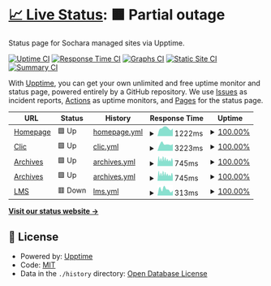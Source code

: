 # [📈 Live Status](https://sochara-org.github.io/status/): <!--live status--> **🟧 Partial outage**

Status page for Sochara managed sites via Upptime.

[![Uptime CI](https://github.com/sochara-org/status/workflows/Uptime%20CI/badge.svg)](https://github.com/sochara-org/status/actions?query=workflow%3A%22Uptime+CI%22)
[![Response Time CI](https://github.com/sochara-org/status/workflows/Response%20Time%20CI/badge.svg)](https://github.com/sochara-org/status/actions?query=workflow%3A%22Response+Time+CI%22)
[![Graphs CI](https://github.com/sochara-org/status/workflows/Graphs%20CI/badge.svg)](https://github.com/sochara-org/status/actions?query=workflow%3A%22Graphs+CI%22)
[![Static Site CI](https://github.com/sochara-org/status/workflows/Static%20Site%20CI/badge.svg)](https://github.com/sochara-org/status/actions?query=workflow%3A%22Static+Site+CI%22)
[![Summary CI](https://github.com/sochara-org/status/workflows/Summary%20CI/badge.svg)](https://github.com/sochara-org/status/actions?query=workflow%3A%22Summary+CI%22)

With [Upptime](https://upptime.js.org), you can get your own unlimited and free uptime monitor and status page, powered entirely by a GitHub repository. We use [Issues](https://github.com/sochara-org/status/issues) as incident reports, [Actions](https://github.com/sochara-org/status/actions) as uptime monitors, and [Pages](https://sochara-org.github.io/status/) for the status page.

<!--start: status pages-->
<!-- This summary is generated by Upptime (https://github.com/upptime/upptime) -->
<!-- Do not edit this manually, your changes will be overwritten -->
<!-- prettier-ignore -->
| URL | Status | History | Response Time | Uptime |
| --- | ------ | ------- | ------------- | ------ |
| <img alt="" src="https://icons.duckduckgo.com/ip3/sochara.org.ico" height="13"> [Homepage](https://sochara.org) | 🟩 Up | [homepage.yml](https://github.com/sochara-org/status/commits/HEAD/history/homepage.yml) | <details><summary><img alt="Response time graph" src="./graphs/homepage/response-time-week.png" height="20"> 1222ms</summary><br><a href="https://sochara-org.github.io/status/history/homepage"><img alt="Response time 1190" src="https://img.shields.io/endpoint?url=https%3A%2F%2Fraw.githubusercontent.com%2Fsochara-org%2Fstatus%2FHEAD%2Fapi%2Fhomepage%2Fresponse-time.json"></a><br><a href="https://sochara-org.github.io/status/history/homepage"><img alt="24-hour response time 1164" src="https://img.shields.io/endpoint?url=https%3A%2F%2Fraw.githubusercontent.com%2Fsochara-org%2Fstatus%2FHEAD%2Fapi%2Fhomepage%2Fresponse-time-day.json"></a><br><a href="https://sochara-org.github.io/status/history/homepage"><img alt="7-day response time 1222" src="https://img.shields.io/endpoint?url=https%3A%2F%2Fraw.githubusercontent.com%2Fsochara-org%2Fstatus%2FHEAD%2Fapi%2Fhomepage%2Fresponse-time-week.json"></a><br><a href="https://sochara-org.github.io/status/history/homepage"><img alt="30-day response time 1183" src="https://img.shields.io/endpoint?url=https%3A%2F%2Fraw.githubusercontent.com%2Fsochara-org%2Fstatus%2FHEAD%2Fapi%2Fhomepage%2Fresponse-time-month.json"></a><br><a href="https://sochara-org.github.io/status/history/homepage"><img alt="1-year response time 1190" src="https://img.shields.io/endpoint?url=https%3A%2F%2Fraw.githubusercontent.com%2Fsochara-org%2Fstatus%2FHEAD%2Fapi%2Fhomepage%2Fresponse-time-year.json"></a></details> | <details><summary><a href="https://sochara-org.github.io/status/history/homepage">100.00%</a></summary><a href="https://sochara-org.github.io/status/history/homepage"><img alt="All-time uptime 100.00%" src="https://img.shields.io/endpoint?url=https%3A%2F%2Fraw.githubusercontent.com%2Fsochara-org%2Fstatus%2FHEAD%2Fapi%2Fhomepage%2Fuptime.json"></a><br><a href="https://sochara-org.github.io/status/history/homepage"><img alt="24-hour uptime 100.00%" src="https://img.shields.io/endpoint?url=https%3A%2F%2Fraw.githubusercontent.com%2Fsochara-org%2Fstatus%2FHEAD%2Fapi%2Fhomepage%2Fuptime-day.json"></a><br><a href="https://sochara-org.github.io/status/history/homepage"><img alt="7-day uptime 100.00%" src="https://img.shields.io/endpoint?url=https%3A%2F%2Fraw.githubusercontent.com%2Fsochara-org%2Fstatus%2FHEAD%2Fapi%2Fhomepage%2Fuptime-week.json"></a><br><a href="https://sochara-org.github.io/status/history/homepage"><img alt="30-day uptime 100.00%" src="https://img.shields.io/endpoint?url=https%3A%2F%2Fraw.githubusercontent.com%2Fsochara-org%2Fstatus%2FHEAD%2Fapi%2Fhomepage%2Fuptime-month.json"></a><br><a href="https://sochara-org.github.io/status/history/homepage"><img alt="1-year uptime 100.00%" src="https://img.shields.io/endpoint?url=https%3A%2F%2Fraw.githubusercontent.com%2Fsochara-org%2Fstatus%2FHEAD%2Fapi%2Fhomepage%2Fuptime-year.json"></a></details>
| <img alt="" src="https://icons.duckduckgo.com/ip3/clic.sochara.org.ico" height="13"> [Clic](https://clic.sochara.org) | 🟩 Up | [clic.yml](https://github.com/sochara-org/status/commits/HEAD/history/clic.yml) | <details><summary><img alt="Response time graph" src="./graphs/clic/response-time-week.png" height="20"> 3223ms</summary><br><a href="https://sochara-org.github.io/status/history/clic"><img alt="Response time 3268" src="https://img.shields.io/endpoint?url=https%3A%2F%2Fraw.githubusercontent.com%2Fsochara-org%2Fstatus%2FHEAD%2Fapi%2Fclic%2Fresponse-time.json"></a><br><a href="https://sochara-org.github.io/status/history/clic"><img alt="24-hour response time 3179" src="https://img.shields.io/endpoint?url=https%3A%2F%2Fraw.githubusercontent.com%2Fsochara-org%2Fstatus%2FHEAD%2Fapi%2Fclic%2Fresponse-time-day.json"></a><br><a href="https://sochara-org.github.io/status/history/clic"><img alt="7-day response time 3223" src="https://img.shields.io/endpoint?url=https%3A%2F%2Fraw.githubusercontent.com%2Fsochara-org%2Fstatus%2FHEAD%2Fapi%2Fclic%2Fresponse-time-week.json"></a><br><a href="https://sochara-org.github.io/status/history/clic"><img alt="30-day response time 3216" src="https://img.shields.io/endpoint?url=https%3A%2F%2Fraw.githubusercontent.com%2Fsochara-org%2Fstatus%2FHEAD%2Fapi%2Fclic%2Fresponse-time-month.json"></a><br><a href="https://sochara-org.github.io/status/history/clic"><img alt="1-year response time 3268" src="https://img.shields.io/endpoint?url=https%3A%2F%2Fraw.githubusercontent.com%2Fsochara-org%2Fstatus%2FHEAD%2Fapi%2Fclic%2Fresponse-time-year.json"></a></details> | <details><summary><a href="https://sochara-org.github.io/status/history/clic">100.00%</a></summary><a href="https://sochara-org.github.io/status/history/clic"><img alt="All-time uptime 100.00%" src="https://img.shields.io/endpoint?url=https%3A%2F%2Fraw.githubusercontent.com%2Fsochara-org%2Fstatus%2FHEAD%2Fapi%2Fclic%2Fuptime.json"></a><br><a href="https://sochara-org.github.io/status/history/clic"><img alt="24-hour uptime 100.00%" src="https://img.shields.io/endpoint?url=https%3A%2F%2Fraw.githubusercontent.com%2Fsochara-org%2Fstatus%2FHEAD%2Fapi%2Fclic%2Fuptime-day.json"></a><br><a href="https://sochara-org.github.io/status/history/clic"><img alt="7-day uptime 100.00%" src="https://img.shields.io/endpoint?url=https%3A%2F%2Fraw.githubusercontent.com%2Fsochara-org%2Fstatus%2FHEAD%2Fapi%2Fclic%2Fuptime-week.json"></a><br><a href="https://sochara-org.github.io/status/history/clic"><img alt="30-day uptime 100.00%" src="https://img.shields.io/endpoint?url=https%3A%2F%2Fraw.githubusercontent.com%2Fsochara-org%2Fstatus%2FHEAD%2Fapi%2Fclic%2Fuptime-month.json"></a><br><a href="https://sochara-org.github.io/status/history/clic"><img alt="1-year uptime 100.00%" src="https://img.shields.io/endpoint?url=https%3A%2F%2Fraw.githubusercontent.com%2Fsochara-org%2Fstatus%2FHEAD%2Fapi%2Fclic%2Fuptime-year.json"></a></details>
| <img alt="" src="https://icons.duckduckgo.com/ip3/archives.sochara.org.ico" height="13"> [Archives](https://archives.sochara.org) | 🟩 Up | [archives.yml](https://github.com/sochara-org/status/commits/HEAD/history/archives.yml) | <details><summary><img alt="Response time graph" src="./graphs/archives/response-time-week.png" height="20"> 745ms</summary><br><a href="https://sochara-org.github.io/status/history/archives"><img alt="Response time 773" src="https://img.shields.io/endpoint?url=https%3A%2F%2Fraw.githubusercontent.com%2Fsochara-org%2Fstatus%2FHEAD%2Fapi%2Farchives%2Fresponse-time.json"></a><br><a href="https://sochara-org.github.io/status/history/archives"><img alt="24-hour response time 740" src="https://img.shields.io/endpoint?url=https%3A%2F%2Fraw.githubusercontent.com%2Fsochara-org%2Fstatus%2FHEAD%2Fapi%2Farchives%2Fresponse-time-day.json"></a><br><a href="https://sochara-org.github.io/status/history/archives"><img alt="7-day response time 745" src="https://img.shields.io/endpoint?url=https%3A%2F%2Fraw.githubusercontent.com%2Fsochara-org%2Fstatus%2FHEAD%2Fapi%2Farchives%2Fresponse-time-week.json"></a><br><a href="https://sochara-org.github.io/status/history/archives"><img alt="30-day response time 764" src="https://img.shields.io/endpoint?url=https%3A%2F%2Fraw.githubusercontent.com%2Fsochara-org%2Fstatus%2FHEAD%2Fapi%2Farchives%2Fresponse-time-month.json"></a><br><a href="https://sochara-org.github.io/status/history/archives"><img alt="1-year response time 773" src="https://img.shields.io/endpoint?url=https%3A%2F%2Fraw.githubusercontent.com%2Fsochara-org%2Fstatus%2FHEAD%2Fapi%2Farchives%2Fresponse-time-year.json"></a></details> | <details><summary><a href="https://sochara-org.github.io/status/history/archives">100.00%</a></summary><a href="https://sochara-org.github.io/status/history/archives"><img alt="All-time uptime 100.00%" src="https://img.shields.io/endpoint?url=https%3A%2F%2Fraw.githubusercontent.com%2Fsochara-org%2Fstatus%2FHEAD%2Fapi%2Farchives%2Fuptime.json"></a><br><a href="https://sochara-org.github.io/status/history/archives"><img alt="24-hour uptime 100.00%" src="https://img.shields.io/endpoint?url=https%3A%2F%2Fraw.githubusercontent.com%2Fsochara-org%2Fstatus%2FHEAD%2Fapi%2Farchives%2Fuptime-day.json"></a><br><a href="https://sochara-org.github.io/status/history/archives"><img alt="7-day uptime 100.00%" src="https://img.shields.io/endpoint?url=https%3A%2F%2Fraw.githubusercontent.com%2Fsochara-org%2Fstatus%2FHEAD%2Fapi%2Farchives%2Fuptime-week.json"></a><br><a href="https://sochara-org.github.io/status/history/archives"><img alt="30-day uptime 100.00%" src="https://img.shields.io/endpoint?url=https%3A%2F%2Fraw.githubusercontent.com%2Fsochara-org%2Fstatus%2FHEAD%2Fapi%2Farchives%2Fuptime-month.json"></a><br><a href="https://sochara-org.github.io/status/history/archives"><img alt="1-year uptime 100.00%" src="https://img.shields.io/endpoint?url=https%3A%2F%2Fraw.githubusercontent.com%2Fsochara-org%2Fstatus%2FHEAD%2Fapi%2Farchives%2Fuptime-year.json"></a></details>
| <img alt="" src="https://icons.duckduckgo.com/ip3/wiki.sochara.org.ico" height="13"> [Archives](https://wiki.sochara.org) | 🟩 Up | [archives.yml](https://github.com/sochara-org/status/commits/HEAD/history/archives.yml) | <details><summary><img alt="Response time graph" src="./graphs/archives/response-time-week.png" height="20"> 745ms</summary><br><a href="https://sochara-org.github.io/status/history/archives"><img alt="Response time 773" src="https://img.shields.io/endpoint?url=https%3A%2F%2Fraw.githubusercontent.com%2Fsochara-org%2Fstatus%2FHEAD%2Fapi%2Farchives%2Fresponse-time.json"></a><br><a href="https://sochara-org.github.io/status/history/archives"><img alt="24-hour response time 740" src="https://img.shields.io/endpoint?url=https%3A%2F%2Fraw.githubusercontent.com%2Fsochara-org%2Fstatus%2FHEAD%2Fapi%2Farchives%2Fresponse-time-day.json"></a><br><a href="https://sochara-org.github.io/status/history/archives"><img alt="7-day response time 745" src="https://img.shields.io/endpoint?url=https%3A%2F%2Fraw.githubusercontent.com%2Fsochara-org%2Fstatus%2FHEAD%2Fapi%2Farchives%2Fresponse-time-week.json"></a><br><a href="https://sochara-org.github.io/status/history/archives"><img alt="30-day response time 764" src="https://img.shields.io/endpoint?url=https%3A%2F%2Fraw.githubusercontent.com%2Fsochara-org%2Fstatus%2FHEAD%2Fapi%2Farchives%2Fresponse-time-month.json"></a><br><a href="https://sochara-org.github.io/status/history/archives"><img alt="1-year response time 773" src="https://img.shields.io/endpoint?url=https%3A%2F%2Fraw.githubusercontent.com%2Fsochara-org%2Fstatus%2FHEAD%2Fapi%2Farchives%2Fresponse-time-year.json"></a></details> | <details><summary><a href="https://sochara-org.github.io/status/history/archives">100.00%</a></summary><a href="https://sochara-org.github.io/status/history/archives"><img alt="All-time uptime 100.00%" src="https://img.shields.io/endpoint?url=https%3A%2F%2Fraw.githubusercontent.com%2Fsochara-org%2Fstatus%2FHEAD%2Fapi%2Farchives%2Fuptime.json"></a><br><a href="https://sochara-org.github.io/status/history/archives"><img alt="24-hour uptime 100.00%" src="https://img.shields.io/endpoint?url=https%3A%2F%2Fraw.githubusercontent.com%2Fsochara-org%2Fstatus%2FHEAD%2Fapi%2Farchives%2Fuptime-day.json"></a><br><a href="https://sochara-org.github.io/status/history/archives"><img alt="7-day uptime 100.00%" src="https://img.shields.io/endpoint?url=https%3A%2F%2Fraw.githubusercontent.com%2Fsochara-org%2Fstatus%2FHEAD%2Fapi%2Farchives%2Fuptime-week.json"></a><br><a href="https://sochara-org.github.io/status/history/archives"><img alt="30-day uptime 100.00%" src="https://img.shields.io/endpoint?url=https%3A%2F%2Fraw.githubusercontent.com%2Fsochara-org%2Fstatus%2FHEAD%2Fapi%2Farchives%2Fuptime-month.json"></a><br><a href="https://sochara-org.github.io/status/history/archives"><img alt="1-year uptime 100.00%" src="https://img.shields.io/endpoint?url=https%3A%2F%2Fraw.githubusercontent.com%2Fsochara-org%2Fstatus%2FHEAD%2Fapi%2Farchives%2Fuptime-year.json"></a></details>
| <img alt="" src="https://icons.duckduckgo.com/ip3/lms.sophea-sochara.org.ico" height="13"> [LMS](https://lms.sophea-sochara.org) | 🟥 Down | [lms.yml](https://github.com/sochara-org/status/commits/HEAD/history/lms.yml) | <details><summary><img alt="Response time graph" src="./graphs/lms/response-time-week.png" height="20"> 313ms</summary><br><a href="https://sochara-org.github.io/status/history/lms"><img alt="Response time 356" src="https://img.shields.io/endpoint?url=https%3A%2F%2Fraw.githubusercontent.com%2Fsochara-org%2Fstatus%2FHEAD%2Fapi%2Flms%2Fresponse-time.json"></a><br><a href="https://sochara-org.github.io/status/history/lms"><img alt="24-hour response time 240" src="https://img.shields.io/endpoint?url=https%3A%2F%2Fraw.githubusercontent.com%2Fsochara-org%2Fstatus%2FHEAD%2Fapi%2Flms%2Fresponse-time-day.json"></a><br><a href="https://sochara-org.github.io/status/history/lms"><img alt="7-day response time 313" src="https://img.shields.io/endpoint?url=https%3A%2F%2Fraw.githubusercontent.com%2Fsochara-org%2Fstatus%2FHEAD%2Fapi%2Flms%2Fresponse-time-week.json"></a><br><a href="https://sochara-org.github.io/status/history/lms"><img alt="30-day response time 354" src="https://img.shields.io/endpoint?url=https%3A%2F%2Fraw.githubusercontent.com%2Fsochara-org%2Fstatus%2FHEAD%2Fapi%2Flms%2Fresponse-time-month.json"></a><br><a href="https://sochara-org.github.io/status/history/lms"><img alt="1-year response time 356" src="https://img.shields.io/endpoint?url=https%3A%2F%2Fraw.githubusercontent.com%2Fsochara-org%2Fstatus%2FHEAD%2Fapi%2Flms%2Fresponse-time-year.json"></a></details> | <details><summary><a href="https://sochara-org.github.io/status/history/lms">100.00%</a></summary><a href="https://sochara-org.github.io/status/history/lms"><img alt="All-time uptime 99.96%" src="https://img.shields.io/endpoint?url=https%3A%2F%2Fraw.githubusercontent.com%2Fsochara-org%2Fstatus%2FHEAD%2Fapi%2Flms%2Fuptime.json"></a><br><a href="https://sochara-org.github.io/status/history/lms"><img alt="24-hour uptime 100.00%" src="https://img.shields.io/endpoint?url=https%3A%2F%2Fraw.githubusercontent.com%2Fsochara-org%2Fstatus%2FHEAD%2Fapi%2Flms%2Fuptime-day.json"></a><br><a href="https://sochara-org.github.io/status/history/lms"><img alt="7-day uptime 100.00%" src="https://img.shields.io/endpoint?url=https%3A%2F%2Fraw.githubusercontent.com%2Fsochara-org%2Fstatus%2FHEAD%2Fapi%2Flms%2Fuptime-week.json"></a><br><a href="https://sochara-org.github.io/status/history/lms"><img alt="30-day uptime 99.94%" src="https://img.shields.io/endpoint?url=https%3A%2F%2Fraw.githubusercontent.com%2Fsochara-org%2Fstatus%2FHEAD%2Fapi%2Flms%2Fuptime-month.json"></a><br><a href="https://sochara-org.github.io/status/history/lms"><img alt="1-year uptime 99.96%" src="https://img.shields.io/endpoint?url=https%3A%2F%2Fraw.githubusercontent.com%2Fsochara-org%2Fstatus%2FHEAD%2Fapi%2Flms%2Fuptime-year.json"></a></details>

<!--end: status pages-->

[**Visit our status website →**](https://sochara-org.github.io/status/)

## 📄 License

- Powered by: [Upptime](https://github.com/upptime/upptime)
- Code: [MIT](./LICENSE)
- Data in the `./history` directory: [Open Database License](https://opendatacommons.org/licenses/odbl/1-0/)
